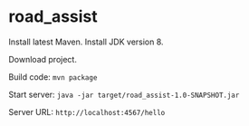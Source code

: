 # road_assist


Install latest Maven.
Install JDK version 8.

Download project.

Build code: `mvn package`

Start server: `java -jar target/road_assist-1.0-SNAPSHOT.jar`

Server URL: `http://localhost:4567/hello`

